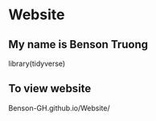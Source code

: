 # Website

## My name is Benson Truong

library(tidyverse)

## To view website
Benson-GH.github.io/Website/